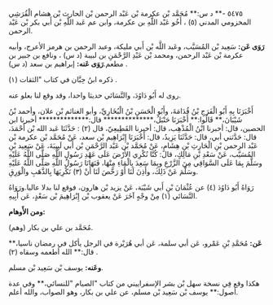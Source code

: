 ٥٤٧٥ -** د س:** مُحَمَّد بْن عكرمة بْن عَبْد الرحمن بْن الحارث بْن هشام الْقُرَشِي المخزومي المدني (٥) ، أَخُو عَبْد اللَّهِ بن عكرمة، وابن عم عَبد اللَّهِ بْن أَبي بكر بْن عَبْد الرحمن.

**رَوَى عَن:** سَعِيد بْن المُسَيَّب، وعَبد اللَّه بْن أَبي مليكة، وعبد الرحمن بن هرمز الأعرج، وأبيه عكرمة بْن عَبْد الرحمن، ومحمد بْن عَبْدِ الرَّحْمَنِ بن لبيبة (د س) ، ونافع بن جبير بن مطعم.**رَوَى عَنه:** إبراهيم بن سعد (د س) .

ذكره ابنُ حِبَّان في كتاب "الثقات (١) .

روى له أَبُو دَاوُدَ، والنَّسَائي حديثا واحدا، وقد وقع لنا بعلو عنه.

أَخْبَرَنَا بِهِ أَبُو الْفَرَجِ بْنُ قُدَامَةَ، وأَبُو الْحَسَنِ بْنُ الْبُخَارِيِّ، وأبو الغنائم بْن علان، وأحمد بْنُ شَيْبَانَ،** قَالُوا:** أَخْبَرَنَا حَنْبَلُ،************** قال:************** أخبرنا ابن الحصين، قال: أخبرنا ابْنُ الْمُذْهِب، قال: أخبرنا القَطِيعِيّ، قال (٢) : حَدَّثَنَا عَبد الله بْن أَحْمَدَ، قال: حَدَّثني أبي، قال: حَدَّثَنَا يَزِيدُ، قال: أَخْبَرَنَا إِبْرَاهِيم بْن سعد، عَنْ مُحَمَّد بْن عكرمة بْن عَبْد الرحمن بْنِ الْحَارِثِ بْنِ هِشَامٍ، عَنْ مُحَمَّد بْن عَبْد الرَّحْمَنِ بْن أَبي لَبِيبَةَ، عَنْ سَعِيد بْنِ المُسَيَّب، عَنْ سَعْدِ بْنِ مَالِكٍ، قال: كُنَّا نُكْرِي الأَرْضَ عَلَى عَهْدِ رَسُولِ اللَّهِ صَلَّى اللَّهُ عَلَيْهِ وسَلَّمَ بِمَا عَلَى السَّوَاقِي مِنَ الزَّرْعِ وبِمَا سَعِدَ بِالْمَاءِ مِنْهَا، فَنَهَانَا رَسُولُ اللَّهِ صَلَّى اللَّهُ عَلَيْهِ وسَلَّمَ عَنْ ذَلِكَ، وأَذِنَ لَنَا أَوْ رَخَّصَ لَنَا أَنْ (٣) نَكْرِيَهَا بِالذَّهَبِ والْوَرِقِ.

رَوَاهُ أَبُو دَاوُدَ (٤) عن عُثْمَانَ بْنِ أَبي شَيْبَة، عَنْ يزيد بْن هارون، فوقع لنا بدلا عاليا.ورَوَاهُ النَّسَائي (١) مِنْ وجْهٍ آخَرَ عَنْ يعقوب بْن إِبْرَاهِيمَ بْن سَعْدٍ، عَن أَبِيهِ.

**ومن الأَوهام:**

(وهم) مُحَمَّد بن علي بن بكار.

**عَن:** مُحَمَّدِ بْنِ عَمْرو، عَن أبي سلمة، عَن أبي هُرَيْرة في الرجل يأكل في رمضان ناسيا،** قال:** الله أطعمه وسقاه (٢) .

**وعَنه:** يوسف بْن سَعِيد بْن مسلم.

هكذا وقع فِي نسخة سهل بْن بشر الإسفراييني من كتاب "الصيام "للنسائي،** وفي عدة أصول:** يوسف بْن سَعِيد بْن مسلم، عن علي بن بكار، وهو الصواب، والله أعلم.